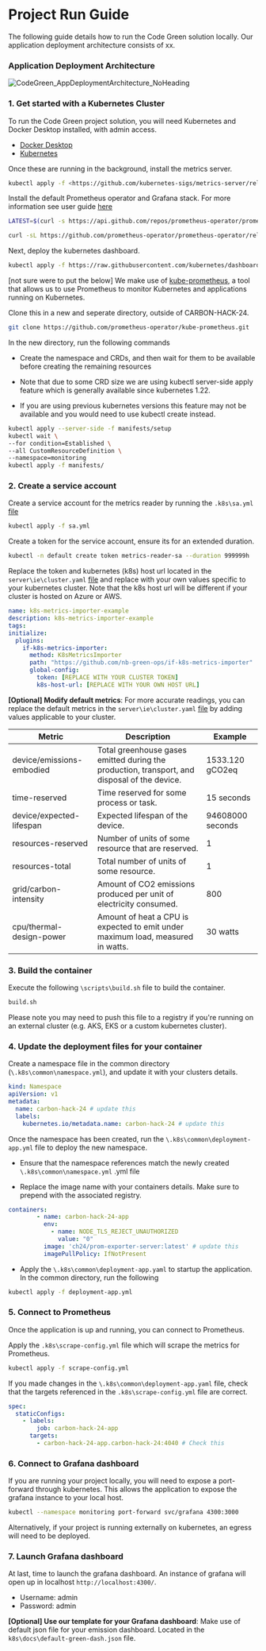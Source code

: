 # Project Run Guide

The following guide details how to run the Code Green solution locally. Our application deployment architecture consists of xx.

### Application Deployment Architecture
  
![CodeGreen_AppDeploymentArchitecture_NoHeading](https://github.com/nb-green-ops/carbon-hack-24/assets/136962406/f66346f9-5e91-426b-90e1-d7fad1ed2be9)


### 1. Get started with a Kubernetes Cluster

To run the Code Green project solution, you will need Kubernetes and Docker Desktop installed, with admin access.

* [Docker Desktop](https://www.docker.com/products/docker-desktop/)
* [Kubernetes](https://kubernetes.io/)

Once these are running in the background, install the metrics server.  

```sh
kubectl apply -f <https://github.com/kubernetes-sigs/metrics-server/releases/latest/download/components.yaml>
```

Install the default Prometheus operator and Grafana stack. For more information see user guide [here](https://prometheus-operator.dev/docs/user-guides/getting-started/)

```sh
LATEST=$(curl -s https://api.github.com/repos/prometheus-operator/prometheus-operator/releases/latest | jq -cr .tag_name)

curl -sL https://github.com/prometheus-operator/prometheus-operator/releases/download/${LATEST}/bundle.yaml | kubectl create -f -
```

Next, deploy the kubernetes dashboard.

```sh
kubectl apply -f https://raw.githubusercontent.com/kubernetes/dashboard/v2.7.0/aio/deploy/recommended.yaml
```

[not sure were to put the below]
We make use of [kube-prometheus](https://github.com/prometheus-operator/kube-prometheus.git), a tool that allows us to use Prometheus to monitor Kubernetes and applications running on Kubernetes.

Clone this in a new and seperate directory, outside of CARBON-HACK-24.

```sh
git clone https://github.com/prometheus-operator/kube-prometheus.git
```

In the new directory, run the following commands
* Create the namespace and CRDs, and then wait for them to be available before creating the remaining resources


* Note that due to some CRD size we are using kubectl server-side apply feature which is generally available since kubernetes 1.22.

* If you are using previous kubernetes versions this feature may not be available and you would need to use kubectl create instead.

```sh
kubectl apply --server-side -f manifests/setup
kubectl wait \ 
--for condition=Established \
--all CustomResourceDefinition \
--namespace=monitoring
kubectl apply -f manifests/
```

### 2. Create a service account

Create a service account for the metrics reader by running the `.k8s\sa.yml` [file](https://github.com/nb-green-ops/carbon-hack-24/blob/main/.k8s/sa.yml)

```sh
kubectl apply -f sa.yml
```

Create a token for the service account, ensure its for an extended duration.

```sh
kubectl -n default create token metrics-reader-sa --duration 999999h
```

Replace the token and kubernetes (k8s) host url located in the `server\ie\cluster.yaml` [file](https://github.com/nb-green-ops/carbon-hack-24/blob/main/server/ie/cluster.yml) and replace with your own values specific to your kubernetes cluster. Note that the k8s host url will be different if your cluster is hosted on Azure or AWS.

```yml
name: k8s-metrics-importer-example
description: k8s-metrics-importer-example
tags:
initialize:
  plugins:
    if-k8s-metrics-importer:
      method: K8sMetricsImporter
      path: "https://github.com/nb-green-ops/if-k8s-metrics-importer"
      global-config:
        token: [REPLACE WITH YOUR CLUSTER TOKEN]
        k8s-host-url: [REPLACE WITH YOUR OWN HOST URL]
```

**[Optional] Modify default metrics**: For more accurate readings, you can replace the default metrics in the `server\ie\cluster.yaml` [file](https://github.com/nb-green-ops/carbon-hack-24/blob/main/server/ie/cluster.yml) by adding values applicable to your cluster.

| Metric                      | Description                                                                                               | Example          |
|-----------------------------|-----------------------------------------------------------------------------------------------------------|------------------|
| device/emissions-embodied  | Total greenhouse gases emitted during the production, transport, and disposal of the device.              | 1533.120 gCO2eq  |
| time-reserved               | Time reserved for some process or task.                                                                   | 15 seconds       |
| device/expected-lifespan   | Expected lifespan of the device.                                                                          | 94608000 seconds |
| resources-reserved          | Number of units of some resource that are reserved.                                                       | 1                |
| resources-total             | Total number of units of some resource.                                                                   | 1                |
| grid/carbon-intensity       | Amount of CO2 emissions produced per unit of electricity consumed.                                       | 800              |
| cpu/thermal-design-power    | Amount of heat a CPU is expected to emit under maximum load, measured in watts.                           | 30 watts         |

### 3. Build the container

Execute the following `\scripts\build.sh` file to build the container.

```sh
build.sh
```

Please note you may need to push this file to a registry if you're running on an external cluster (e.g. AKS, EKS or a custom kubernetes cluster).

### 4. Update the deployment files for your container

Create a namespace file in the common directory (`\.k8s\common\namespace.yml`), and update it with your clusters details.

```yml
kind: Namespace 
apiVersion: v1
metadata:
  name: carbon-hack-24 # update this
  labels:
    kubernetes.io/metadata.name: carbon-hack-24 # update this
```

Once the namespace has been created, run the `\.k8s\common\deployment-app.yml` file to deploy the new namespace.

* Ensure that the namespace references match the newly created `\.k8s\common\namespace.yml` .yml file

* Replace the image name with your containers details. Make sure to prepend with the associated registry.

```yml
containers:
        - name: carbon-hack-24-app
          env:
            - name: NODE_TLS_REJECT_UNAUTHORIZED
              value: "0"
          image: 'ch24/prom-exporter-server:latest' # update this
          imagePullPolicy: IfNotPresent
```

* Apply the `\.k8s\common\deployment-app.yaml` to startup the application. In the common directory, run the following

```sh
kubectl apply -f deployment-app.yml
```

### 5. Connect to Prometheus

Once the application is up and running, you can connect to Prometheus.

Apply the `.k8s\scrape-config.yml` file which will scrape the metrics for Prometheus.

```sh
kubectl apply -f scrape-config.yml
```

If you made changes in the `\.k8s\common\deployment-app.yaml` file, check that the targets referenced in the `.k8s\scrape-config.yml` file are correct.

```yml
spec:
  staticConfigs:
    - labels:
        job: carbon-hack-24-app
      targets:
        - carbon-hack-24-app.carbon-hack-24:4040 # Check this
```

### 6. Connect to Grafana dashboard

If you are running your project locally, you will need to expose a port-forward through kubernetes. This allows the application to expose the grafana instance to your local host.

```sh
kubectl --namespace monitoring port-forward svc/grafana 4300:3000
```

Alternatively, if your project is running externally on kubernetes, an egress will need to be deployed.

### 7. Launch Grafana dashboard

At last, time to launch the grafana dashboard. An instance of grafana will open up in localhost `http://localhost:4300/`.

* Username: admin
* Password: admin

**[Optional] Use our template for your Grafana dashboard**: Make use of default json file for your emission dashboard. Located in the `k8s\docs\default-green-dash.json` file.
